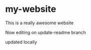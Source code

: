 # my-website

This is a really awesome website

Now editing on update-readme branch

updated locally